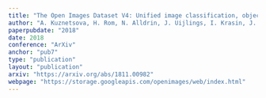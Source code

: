 ```yaml
---
title: "The Open Images Dataset V4: Unified image classification, object detection, and visual relationship detection at scale"
author: "A. Kuznetsova, H. Rom, N. Alldrin, J. Uijlings, I. Krasin, J. Pont-Tuset, S. Kamali, S. Popov, M. Malloci, T. Duerig, V. Ferrari"
paperpubdate: "2018"
date: 2018
conference: "ArXiv"
anchor: "pub7"
type: "publication"
layout: "publication"
arxiv: "https://arxiv.org/abs/1811.00982"
webpage: "https://storage.googleapis.com/openimages/web/index.html"
---
```

